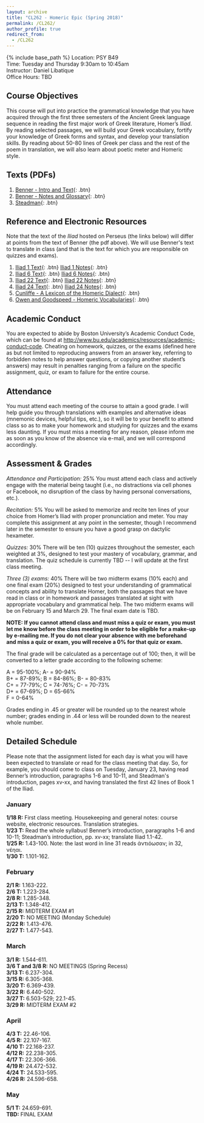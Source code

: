 ```yaml
---
layout: archive
title: "CL262 - Homeric Epic (Spring 2018)"
permalink: /CL262/
author_profile: true
redirect_from:
  - /CL262
---
```


{% include base_path %}
Location: PSY B49  
Time: Tuesday and Thursday 9:30am to 10:45am  
Instructor: Daniel Libatique  
Office Hours: TBD

## Course Objectives
This course will put into practice the grammatical knowledge that you have acquired through the first three semesters of the Ancient Greek language sequence in reading the first major work of Greek literature, Homer’s *Iliad*. By reading selected passages, we will build your Greek vocabulary, fortify your knowledge of Greek forms and syntax, and develop your translation skills. By reading about 50-80 lines of Greek per class and the rest of the poem in translation, we will also learn about poetic meter and Homeric style.

## Texts (PDFs)
1. [Benner - Intro and Text](https://dlibatique.github.io/CL262/texts/benner-1-introandtext.pdf "Benner - Intro and Text"){: .btn}  
2. [Benner - Notes and Glossary](https://dlibatique.github.io/CL262/texts/benner-2-notes.pdf "Benner - Notes"){: .btn}  
3. [Steadman](https://dlibatique.github.io/CL262/texts/steadman-6and22.pdf "Steadman"){: .btn}  

## Reference and Electronic Resources
Note that the text of the *Iliad* hosted on Perseus (the links below) will differ at points from the text of Benner (the pdf above). We will use Benner's text to translate in class (and that is the text for which you are responsible on quizzes and exams).
1. [Iliad 1 Text](http://www.perseus.tufts.edu/hopper/text?doc=Perseus%3atext%3a1999.01.0133 "Iliad 1"){: .btn} [Iliad 1 Notes](http://www.perseus.tufts.edu/hopper/text?doc=Perseus:text:1999.04.0083 "Iliad 1 Notes"){: .btn}
2. [Iliad 6 Text](http://www.perseus.tufts.edu/hopper/text?doc=Perseus%3Atext%3A1999.01.0133%3Abook%3D6%3Acard%3D1 "Iliad 6"){: .btn} [Iliad 6 Notes](http://www.perseus.tufts.edu/hopper/text?doc=Perseus%3Atext%3A1999.04.0083%3Abook%3D6 "Iliad 6 Notes"){: .btn}
3. [Iliad 22 Text](http://www.perseus.tufts.edu/hopper/text?doc=Perseus%3Atext%3A1999.01.0133%3Abook%3D22%3Acard%3D1 "Iliad 22"){: .btn} [Iliad 22 Notes](http://www.perseus.tufts.edu/hopper/text?doc=Perseus%3Atext%3A1999.04.0083%3Abook%3D22 "Iliad 22 Notes"){: .btn}
4. [Iliad 24 Text](http://www.perseus.tufts.edu/hopper/text?doc=Perseus%3Atext%3A1999.01.0133%3Abook%3D24%3Acard%3D1 "Iliad 24"){: .btn} [Iliad 24 Notes](http://www.perseus.tufts.edu/hopper/text?doc=Perseus%3Atext%3A1999.04.0083%3Abook%3D24 "Iliad 24 Notes"){: .btn}
5. [Cunliffe - A Lexicon of the Homeric Dialect](http://stephanus.tlg.uci.edu/cunliffe/#eid=1&context=lsj "Cunliffe"){: .btn}
6. [Owen and Goodspeed - Homeric Vocabularies](https://ia802700.us.archive.org/33/items/homericvocabula00goodgoog/homericvocabula00goodgoog.pdf "Owen and Goodspeed"){: .btn}

## Academic Conduct
You are expected to abide by Boston University’s Academic Conduct Code, which can be found at http://www.bu.edu/academics/resources/academic-conduct-code. Cheating on homework, quizzes, or the exams (defined here as but not limited to reproducing answers from an answer key, referring to forbidden notes to help answer questions, or copying another student’s answers) may result in penalties ranging from a failure on the specific assignment, quiz, or exam to failure for the entire course.

## Attendance
You must attend each meeting of the course to attain a good grade. I will help guide you through translations with examples and alternative ideas (mnemonic devices, helpful tips, etc.), so it will be to your benefit to attend class so as to make your homework and studying for quizzes and the exams less daunting. If you must miss a meeting for any reason, please inform me as soon as you know of the absence via e-mail, and we will correspond accordingly.

## Assessment & Grades

*Attendance and Participation:* 25%
You must attend each class and actively engage with the material being taught (i.e., no distractions via cell phones or Facebook, no disruption of the class by having personal conversations, etc.).

*Recitation:* 5%
You will be asked to memorize and recite ten lines of your choice from Homer’s Iliad with proper pronunciation and meter. You may complete this assignment at any point in the semester, though I recommend later in the semester to ensure you have a good grasp on dactylic hexameter.

*Quizzes:* 30%
There will be ten (10) quizzes throughout the semester, each weighted at 3%, designed to test your mastery of vocabulary, grammar, and translation. The quiz schedule is currently TBD -- I will update at the first class meeting.

*Three (3) exams:* 40%
There will be two midterm exams (10% each) and one final exam (20%) designed to test your understanding of grammatical concepts and ability to translate Homer, both the passages that we have read in class or in homework and passages translated at sight with appropriate vocabulary and grammatical help. The two midterm exams will be on February 15 and March 29. The final exam date is TBD.

**NOTE: If you cannot attend class and must miss a quiz or exam, you must let me know before the class meeting in order to be eligible for a make-up by e-mailing me. If you do not clear your absence with me beforehand and miss a quiz or exam, you will receive a 0% for that quiz or exam.**

The final grade will be calculated as a percentage out of 100; then, it will be converted to a letter grade according to the following scheme:

A = 95-100%; A- = 90-94%  
B+ = 87-89%; B = 84-86%; B- = 80-83%  
C+ = 77-79%; C = 74-76%; C- = 70-73%  
D+ = 67-69%; D = 65-66%  
F = 0-64%

Grades ending in .45 or greater will be rounded up to the nearest whole number; grades ending in .44 or less will be rounded down to the nearest whole number.

## Detailed Schedule
Please note that the assignment listed for each day is what you will have been expected to translate or read for the class meeting that day. So, for example, you should come to class on Tuesday, January 23, having read Benner’s introduction, paragraphs 1-6 and 10-11, and Steadman's introduction, pages xv-xx, and having translated the first 42 lines of Book 1 of the Iliad.  

### January
**1/18 R:** First class meeting. Housekeeping and general notes: course website, electronic resources. Translation strategies.  
**1/23 T:** Read the whole syllabus! Benner’s introduction, paragraphs 1-6 and 10-11; Steadman’s introduction, pp. xv-xx; translate Iliad 1.1-42.  
**1/25 R:** 1.43-100. Note: the last word in line 31 reads ἀντιόωσαν; in 32, νέηαι.  
**1/30 T:** 1.101-162.  

### February
**2/1 R:** 1.163-222.  
**2/6 T:** 1.223-284.  
**2/8 R:** 1.285-348.  
**2/13 T:** 1.348-412.  
**2/15 R:** MIDTERM EXAM #1  
**2/20 T:** NO MEETING (Monday Schedule)  
**2/22 R:** 1.413-476.  
**2/27 T:** 1.477-543.  

### March
**3/1 R:** 1.544-611.  
**3/6 T and 3/8 R:** NO MEETINGS (Spring Recess)  
**3/13 T:** 6.237-304.  
**3/15 R:** 6.305-368.  
**3/20 T:** 6.369-439.  
**3/22 R:** 6.440-502.  
**3/27 T:** 6.503-529; 22.1-45.  
**3/29 R:** MIDTERM EXAM #2  

### April
**4/3 T:** 22.46-106.  
**4/5 R:** 22.107-167.  
**4/10 T:** 22.168-237.  
**4/12 R:** 22.238-305.  
**4/17 T:** 22.306-366.  
**4/19 R:** 24.472-532.  
**4/24 T:** 24.533-595.  
**4/26 R:** 24.596-658.  

### May
**5/1 T:** 24.659-691.  
**TBD:** FINAL EXAM